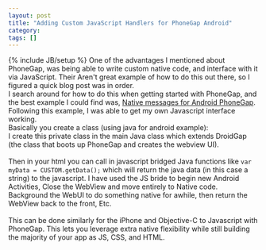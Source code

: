 ```yaml
---
layout: post
title: "Adding Custom JavaScript Handlers for PhoneGap Android"
category:
tags: []
---
```

{% include JB/setup %}
One of the advantages I mentioned about PhoneGap, was being able to write custom native code, and interface with it via JavaScript. Their Aren't great example of how to do this out there, so I figured a quick blog post was in order.<br />I search around for how to do this when getting started with PhoneGap, and the best example I could find was, [Native messages for Android PhoneGap](http://www.somms.net/2010/05/28/native-messages-for-android-phonegap/). Following this example, I was able to get my own Javascript interface working.<br />Basically you create a class (using java for android example):<br /><script src="http://gist.github.com/470919.js?file=CustomJS.java"> </script>I create this private class in the main Java class which extends DroidGap (the class that boots up PhoneGap and creates the webview UI).<br /><script src="http://gist.github.com/470920.js?file=extendDroidGap.java"> </script><br />Then in your html you can call in javascript bridged Java functions like ``var myData = CUSTOM.getData();`` which will return the java data (in this case a string) to the javascript. I have used the JS bride to begin new Android Activities, Close the WebView and move entirely to Native code. Background the WebUI to do something native for awhile, then return the WebView back to the front, Etc.<br /><script src="http://gist.github.com/470922.js?file=customJSPhoneGap.js"> </script><br />This can be done similarly for the iPhone and Objective-C to Javascript with PhoneGap. This lets you leverage extra native flexibility while still building the majority of your app as JS, CSS, and HTML.